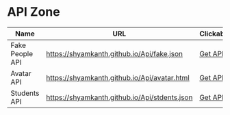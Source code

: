 # API Zone

| Name  | URL | Clickable |
| ------------- | ------------- | ------------- |
| Fake People API  | https://shyamkanth.github.io/Api/fake.json | [Get API](https://shyamkanth.github.io/Api/fake.json) |
| Avatar API  | https://shyamkanth.github.io/Api/avatar.html | [Get API](https://shyamkanth.github.io/Api/avatar.json) |
| Students API | https://shyamkanth.github.io/Api/stdents.json | [Get API](https://shyamkanth.github.io/Api/students.json)



